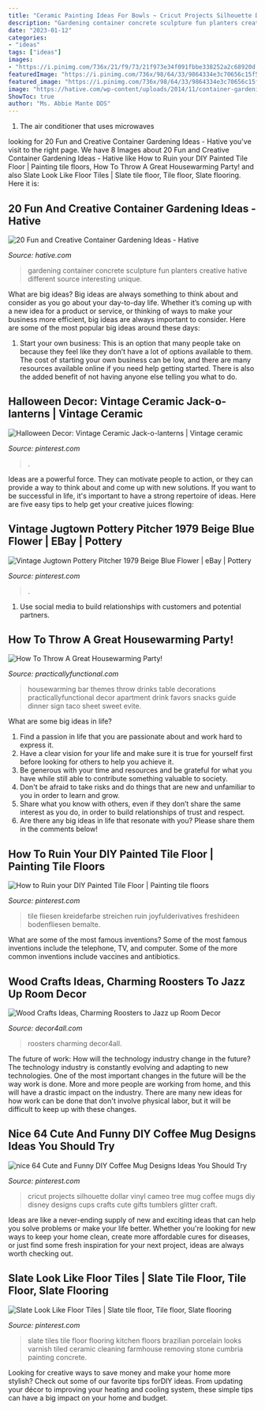 ```yaml
---
title: "Ceramic Painting Ideas For Bowls ~ Cricut Projects Silhouette Dollar Vinyl Cameo Tree Mug Coffee Mugs Diy Disney Designs Cups Crafts Cute Gifts Tumblers Glitter Craft"
description: "Gardening container concrete sculpture fun planters creative hative different source interesting unique"
date: "2023-01-12"
categories:
- "ideas"
tags: ["ideas"]
images:
- "https://i.pinimg.com/736x/21/f9/73/21f973e34f091fbbe338252a2c68920d.jpg"
featuredImage: "https://i.pinimg.com/736x/98/64/33/9864334e3c70656c15f5fa39792e6e0e.jpg"
featured_image: "https://i.pinimg.com/736x/98/64/33/9864334e3c70656c15f5fa39792e6e0e.jpg"
image: "https://hative.com/wp-content/uploads/2014/11/container-gardening-ideas/9-concrete-sculpture-gardening.jpg"
ShowToc: true
author: "Ms. Abbie Mante DDS"
---
```



1. The air conditioner that uses microwaves

	

		
looking for 20 Fun and Creative Container Gardening Ideas - Hative you've visit to the right page. We have 8 Images about 20 Fun and Creative Container Gardening Ideas - Hative like How to Ruin your DIY Painted Tile Floor | Painting tile floors, How To Throw A Great Housewarming Party! and also Slate Look Like Floor Tiles | Slate tile floor, Tile floor, Slate flooring. Here it is:
		
    
## 20 Fun And Creative Container Gardening Ideas - Hative

<img loading=lazy src="https://hative.com/wp-content/uploads/2014/11/container-gardening-ideas/9-concrete-sculpture-gardening.jpg" onerror="this.onerror=null;this.src='https://tse2.mm.bing.net/th?id=OIP.cbD5ktlbGPAkDhat5Q9BvAHaIc&amp;pid=15.1';" alt="20 Fun and Creative Container Gardening Ideas - Hative">

_Source: hative.com_

>gardening container concrete sculpture fun planters creative hative different source interesting unique. 

	

What are big ideas?
Big ideas are always something to think about and consider as you go about your day-to-day life. Whether it’s coming up with a new idea for a product or service, or thinking of ways to make your business more efficient, big ideas are always important to consider. Here are some of the most popular big ideas around these days:
1. Start your own business: This is an option that many people take on because they feel like they don’t have a lot of options available to them. The cost of starting your own business can be low, and there are many resources available online if you need help getting started. There is also the added benefit of not having anyone else telling you what to do.


    
## Halloween Decor: Vintage Ceramic Jack-o-lanterns | Vintage Ceramic

<img loading=lazy src="https://i.pinimg.com/736x/dd/5e/18/dd5e1808eaa43b333c3d65803b1b8b95.jpg" onerror="this.onerror=null;this.src='https://tse3.mm.bing.net/th?id=OIP.jViteDYJdIgZi1ZvhQKqNAHaJ3&amp;pid=15.1';" alt="Halloween Decor: Vintage Ceramic Jack-o-lanterns | Vintage ceramic">

_Source: pinterest.com_

>. 

	

Ideas are a powerful force. They can motivate people to action, or they can provide a way to think about and come up with new solutions. If you want to be successful in life, it's important to have a strong repertoire of ideas. Here are five easy tips to help get your creative juices flowing: 

    
## Vintage Jugtown Pottery Pitcher 1979 Beige Blue Flower | EBay | Pottery

<img loading=lazy src="https://i.pinimg.com/736x/98/64/33/9864334e3c70656c15f5fa39792e6e0e.jpg" onerror="this.onerror=null;this.src='https://tse3.mm.bing.net/th?id=OIP.T0XbjeKL7Wzydx9ffbtHWQHaJ6&amp;pid=15.1';" alt="Vintage Jugtown Pottery Pitcher 1979 Beige Blue Flower | eBay | Pottery">

_Source: pinterest.com_

>. 

	

1. Use social media to build relationships with customers and potential partners.

    
## How To Throw A Great Housewarming Party!

<img loading=lazy src="https://practicallyfunctional.com/wp-content/uploads/2015/11/Housewarming-18-900.jpg" onerror="this.onerror=null;this.src='https://tse1.mm.bing.net/th?id=OIP.IdYC3IuE9dDMro0TgpqFVQHaLH&amp;pid=15.1';" alt="How To Throw A Great Housewarming Party!">

_Source: practicallyfunctional.com_

>housewarming bar themes throw drinks table decorations practicallyfunctional decor apartment drink favors snacks guide dinner sign taco sheet sweet evite. 

	

What are some big ideas in life?
1. Find a passion in life that you are passionate about and work hard to express it.
2. Have a clear vision for your life and make sure it is true for yourself first before looking for others to help you achieve it.
3. Be generous with your time and resources and be grateful for what you have while still able to contribute something valuable to society.
4. Don't be afraid to take risks and do things that are new and unfamiliar to you in order to learn and grow.
5. Share what you know with others, even if they don’t share the same interest as you do, in order to build relationships of trust and respect. 
6. Are there any big ideas in life that resonate with you? Please share them in the comments below!

    
## How To Ruin Your DIY Painted Tile Floor | Painting Tile Floors

<img loading=lazy src="https://i.pinimg.com/736x/89/7a/b7/897ab7f6f23b8767525b1bf292e122d6.jpg" onerror="this.onerror=null;this.src='https://tse2.mm.bing.net/th?id=OIP.j0p9znArta46bIpR8aQkrgHaJ4&amp;pid=15.1';" alt="How to Ruin your DIY Painted Tile Floor | Painting tile floors">

_Source: pinterest.com_

>tile fliesen kreidefarbe streichen ruin joyfulderivatives freshideen bodenfliesen bemalte. 

	

What are some of the most famous inventions?
Some of the most famous inventions include the telephone, TV, and computer. Some of the more common inventions include vaccines and antibiotics.

    
## Wood Crafts Ideas, Charming Roosters To Jazz Up Room Decor

<img loading=lazy src="https://decor4all.com/wp-content/uploads/2017/09/handmade-decorations-rooster-crafts-10.jpg" onerror="this.onerror=null;this.src='https://tse3.mm.bing.net/th?id=OIP.bvWTmdba3RsSmJ1aZPin5QHaJ7&amp;pid=15.1';" alt="Wood Crafts Ideas, Charming Roosters to Jazz up Room Decor">

_Source: decor4all.com_

>roosters charming decor4all. 

	

The future of work: How will the technology industry change in the future?
The technology industry is constantly evolving and adapting to new technologies. One of the most important changes in the future will be the way work is done. More and more people are working from home, and this will have a drastic impact on the industry. There are many new ideas for how work can be done that don't involve physical labor, but it will be difficult to keep up with these changes.

    
## Nice 64 Cute And Funny DIY Coffee Mug Designs Ideas You Should Try

<img loading=lazy src="https://i.pinimg.com/736x/dc/44/e0/dc44e084fdc63add04e39a6a40ae7982.jpg" onerror="this.onerror=null;this.src='https://tse3.mm.bing.net/th?id=OIP.IgwrBGWjODzVHlvEWAiOiAHaHa&amp;pid=15.1';" alt="nice 64 Cute and Funny DIY Coffee Mug Designs Ideas You Should Try">

_Source: pinterest.com_

>cricut projects silhouette dollar vinyl cameo tree mug coffee mugs diy disney designs cups crafts cute gifts tumblers glitter craft. 

	

Ideas are like a never-ending supply of new and exciting ideas that can help you solve problems or make your life better. Whether you're looking for new ways to keep your home clean, create more affordable cures for diseases, or just find some fresh inspiration for your next project, ideas are always worth checking out.

    
## Slate Look Like Floor Tiles | Slate Tile Floor, Tile Floor, Slate Flooring

<img loading=lazy src="https://i.pinimg.com/736x/21/f9/73/21f973e34f091fbbe338252a2c68920d.jpg" onerror="this.onerror=null;this.src='https://tse2.mm.bing.net/th?id=OIP.zPOsVtSRS2YUmajyZfrnNQHaJ3&amp;pid=15.1';" alt="Slate Look Like Floor Tiles | Slate tile floor, Tile floor, Slate flooring">

_Source: pinterest.com_

>slate tiles tile floor flooring kitchen floors brazilian porcelain looks varnish tiled ceramic cleaning farmhouse removing stone cumbria painting concrete. 

	

Looking for creative ways to save money and make your home more stylish? Check out some of our favorite tips forDIY ideas. From updating your décor to improving your heating and cooling system, these simple tips can have a big impact on your home and budget.

